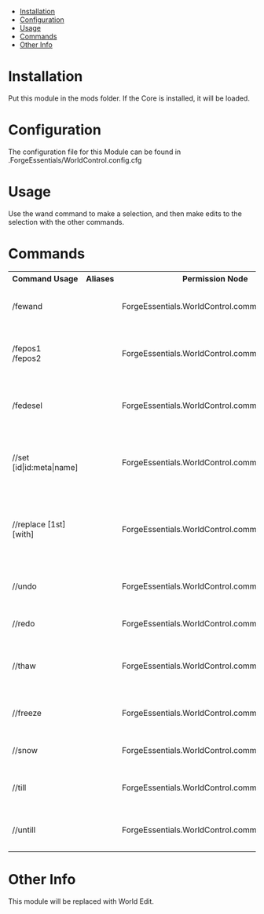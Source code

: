 * [Installation](#install)
* [Configuration](#config)
* [Usage](#use)
* [Commands](#command)
* [Other Info](#other)

# Installation <a name="install"></a>
Put this module in the mods folder. If the Core is installed, it will be loaded.

# Configuration <a name="config"></a>
The configuration file for this Module can be found in .ForgeEssentials/WorldControl.config.cfg

# Usage <a name="use"></a>
Use the wand command to make a selection, and then make edits to the selection with the other commands.

# Commands <a name="command"></a>
<table>
	<tr>
		<th>Command Usage</th>
		<th>Aliases</th>
		<th>Permission Node</th>
		<th>Description</th>
	</tr>
	<tr>
		<td>/fewand</td>
		<td></td>
		<td>ForgeEssentials.WorldControl.commands.wand</td>
		<td>Allows a player to bind the wand</td>
	</tr>
	<tr>
		<td>/fepos1<br/>/fepos2</td>
		<td></td>
		<td>ForgeEssentials.WorldControl.commands.pos</td>
		<td>Allows a player to select points by looking or coords</td>
	</tr>
	<tr>
		<td>/fedesel</td>
		<td></td>
		<td>ForgeEssentials.WorldControl.commands.deselect</td>
		<td>Allows a player to deselect the current selection</td>
	</tr>
	<tr>
		<td>//set [id|id:meta|name]</td>
		<td></td>
		<td>ForgeEssentials.WorldControl.commands.set</td>
		<td>Allows a player to set their selection to a given block</td>
	</tr>
	<tr>
		<td>//replace [1st] [with]</td>
		<td></td>
		<td>ForgeEssentials.WorldControl.commands.set</td>
		<td>Replaces all instances of the 1st block in the selection with the second</td>
	</tr>
	<tr>
		<td>//undo</td>
		<td></td>
		<td>ForgeEssentials.WorldControl.commands.undo</td>
		<td>Undoes the last WorldControl action</td>
	</tr>
	<tr>
		<td>//redo</td>
		<td></td>
		<td>ForgeEssentials.WorldControl.commands.redo</td>
		<td>Redoes the last undone action</td>
	</tr>
	<tr>
		<td>//thaw</td>
		<td></td>
		<td>ForgeEssentials.WorldControl.commands.thaw</td>
		<td>thaws the selection area. Melts all ice and snow.</td>
	</tr>
	<tr>
		<td>//freeze</td>
		<td></td>
		<td>ForgeEssentials.WorldControl.commands.freeze</td>
		<td>Turns all the water in the selection into ice</td>
	</tr>
	<tr>
		<td>//snow</td>
		<td></td>
		<td>ForgeEssentials.WorldControl.commands.snow</td>
		<td>Puts a layer of snow over the selection</td>
	</tr>
	<tr>
		<td>//till</td>
		<td></td>
		<td>ForgeEssentials.WorldControl.commands.till</td>
		<td>Turns all dirt in the selection into farmland</td>
	</tr>
	<tr>
		<td>//untill</td>
		<td></td>
		<td>ForgeEssentials.WorldControl.commands.untill</td>
		<td>Turns all farmland in the selection to dirt</td>
	</tr>
</table>

# Other Info <a name="other"></a>
This module will be replaced with World Edit.